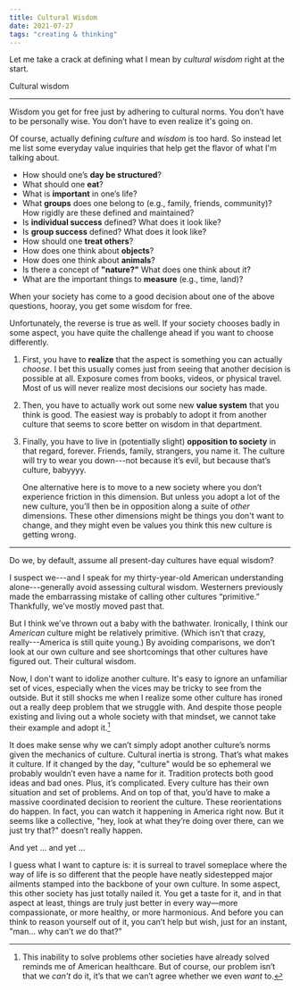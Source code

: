 ```yaml
---
title: Cultural Wisdom
date: 2021-07-27
tags: "creating & thinking"
---
```


Let me take a crack at defining what I mean by _cultural wisdom_ right at the start.

<div class="pa4 pa5-ns ba bw4 table-row-border-color shadow-1 mv5">
<p class="f3 b mb0">Cultural wisdom</p>
<hr class="b--solid mv1 heavy-border-color">
<p class="mt0 f5">Wisdom you get for free just by adhering to cultural norms. You don’t have to be personally wise. You don’t have to even realize it's going on.</p>
</div>

Of course, actually defining _culture_ and _wisdom_ is too hard. So instead let me list some everyday value inquiries that help get the flavor of what I'm talking about.

* How should one’s **day be structured**?
* What should one **eat**?
* What is **important** in one’s life?
* What **groups** does one belong to (e.g., family, friends, community)? How rigidly are these defined and maintained?
* Is **individual success** defined? What does it look like?
* Is **group success** defined? What does it look like?
* How should one **treat others**?
* How does one think about **objects**?
* How does one think about **animals**?
* Is there a concept of **"nature?"** What does one think about it?
* What are the important things to **measure** (e.g., time, land)?

When your society has come to a good decision about one of the above questions, hooray, you get some wisdom for free.

Unfortunately, the reverse is true as well. If your society chooses badly in some aspect, you have quite the challenge ahead if you want to choose differently.

1. First, you have to **realize** that the aspect is something you can actually _choose_. I bet this usually comes just from seeing that another decision is possible at all. Exposure comes from books, videos, or physical travel. Most of us will never realize most decisions our society has made.

2. Then, you have to actually work out some new **value system** that you think is good. The easiest way is probably to adopt it from another culture that seems to score better on wisdom in that department.

3.    Finally, you have to live in (potentially slight) **opposition to society** in that regard, forever. Friends, family, strangers, you name it. The culture will try to wear you down---not because it’s evil, but because that’s culture, babyyyy.

      One alternative here is to move to a new society where you don’t experience friction in this dimension. But unless you adopt a lot of the new culture, you’ll then be in opposition along a suite of _other_ dimensions. These other dimensions might be things you don't want to change, and they might even be values you think this new culture is getting wrong.

<hr>

Do we, by default, assume all present-day cultures have equal wisdom?

I suspect we---and I speak for my thirty-year-old American understanding alone---generally avoid assessing cultural wisdom. Westerners previously made the embarrassing mistake of calling other cultures “primitive.” Thankfully, we’ve mostly moved past that.

But I think we’ve thrown out a baby with the bathwater. Ironically, I think our _American_ culture might be relatively primitive. (Which isn’t that crazy, really---America is still quite young.) By avoiding comparisons, we don’t look at our own culture and see shortcomings that other cultures have figured out. Their cultural wisdom.

Now, I don't want to idolize another culture. It's easy to ignore an unfamiliar set of vices, especially when the vices may be tricky to see from the outside. But it still shocks me when I realize some other culture has ironed out a really deep problem that we struggle with. And despite those people existing and living out a whole society with that mindset, we cannot take their example and adopt it.[^healthcare]

[^healthcare]: This inability to solve problems other societies have already solved reminds me of American healthcare. But of course, our problem isn’t that we _can’t_ do it, it’s that we can’t agree whether we even _want_ to.

It does make sense why we can’t simply adopt another culture’s norms given the mechanics of culture. Cultural inertia is strong. That’s what makes it culture. If it changed by the day, "culture" would be so ephemeral we probably wouldn’t even have a name for it. Tradition protects both good ideas and bad ones. Plus, it’s complicated. Every culture has their own situation and set of problems. And on top of that, you’d have to make a massive coordinated decision to reorient the culture. These reorientations do happen. In fact, you can watch it happening in America right now. But it seems like a collective, "hey, look at what they’re doing over there, can we just try that?" doesn’t really happen.

And yet ... and yet ...

I guess what I want to capture is: it is surreal to travel someplace where the way of life is so different that the people have neatly sidestepped major ailments stamped into the backbone of your own culture. In some aspect, this other society has just totally nailed it. You get a taste for it, and in that aspect at least, things are truly just better in every way—more compassionate, or more healthy, or more harmonious. And before you can think to reason yourself out of it, you can’t help but wish, just for an instant, "man… why can’t _we_ do that?"
